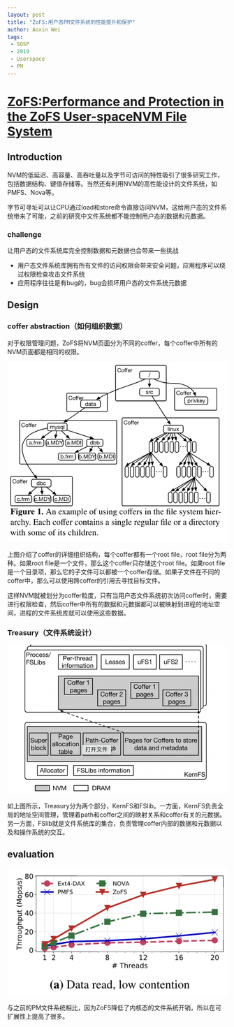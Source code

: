 ```yaml
---
layout: post
title: "ZoFS:用户态PM文件系统的性能提升和保护"
author: Aoxin Wei
tags:
 - SOSP
 - 2019
 - Userspace
 - PM
---
```

# [ZoFS:Performance and Protection in the ZoFS User-spaceNVM File System](https://dl.acm.org/doi/pdf/10.1145/3341301.3359637)

## Introduction
NVM的低延迟、高容量、高吞吐量以及字节可访问的特性吸引了很多研究工作，包括数据结构、键值存储等。当然还有利用NVM的高性能设计的文件系统，如PMFS、Nova等。

字节可寻址可以让CPU通过load和store命令直接访问NVM，这给用户态的文件系统带来了可能，之前的研究中文件系统都不能控制用户态的数据和元数据。

### challenge
让用户态的文件系统库完全控制数据和元数据也会带来一些挑战
- 用户态文件系统库拥有所有文件的访问权限会带来安全问题，应用程序可以绕过权限检查攻击文件系统
- 应用程序往往是有bug的，bug会损坏用户态的文件系统元数据
 

## Design
### coffer abstraction（如何组织数据）
对于权限管理问题，ZoFS将NVM页面分为不同的coffer，每个coffer中所有的NVM页面都是相同的权限。  

![image](/images/2022-04-13-zofs/Snipaste_2022-04-13_19-31-53.png)

上图介绍了coffer的详细组织结构，每个coffer都有一个root file，root file分为两种。如果root file是一个文件，那么这个coffer只存储这个root file。如果root file是一个目录项，那么它的子文件可以都被一个coffer存储。如果子文件在不同的coffer中，那么可以使用跨coffer的引用去寻找目标文件。

这样NVM就被划分为coffer粒度，只有当用户态文件系统初次访问coffer时，需要进行权限检查，然后coffer中所有的数据和元数据都可以被映射到进程的地址空间，进程的文件系统库就可以使用这些数据。

### Treasury（文件系统设计）
![image](/images/2022-04-13-zofs/Snipaste_2022-04-13_20-25-30.png)

如上图所示，Treasury分为两个部分，KernFS和FSlib。一方面，KernFS负责全局的地址空间管理，管理着path和coffer之间的映射关系和coffer有关的元数据。另一方面，FSlib就是文件系统库的集合，负责管理coffer内部的数据和元数据以及和操作系统的交互。
## evaluation
![image](/images/2022-04-13-zofs/Snipaste_2022-04-13_20-37-10.png)

与之前的PM文件系统相比，因为ZoFS降低了内核态的文件系统开销，所以在可扩展性上提高了很多。

